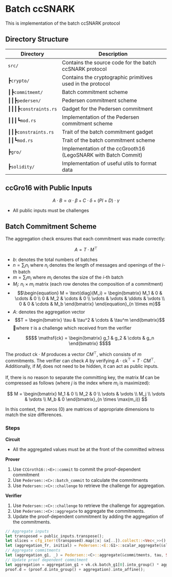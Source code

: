 # Batch ccSNARK

This is implementation of the batch ccSNARK protocol

## Directory Structure

| Directory            | Description                                                    |
| -------------------- | -------------------------------------------------------------- |
| `src/`               | Contains the source code for the batch ccSNARK protocol        |
| ┣`crypto/`           | Contains the cryptographic primitives used in the protocol     |
| ┃┣`commitmemt/`      | Batch commitment scheme                                        |
| ┃┃┣`pedersen/`       | Pedersen commitment scheme                                     |
| ┃┃┃┣`constraints.rs` | Gadget for the Pedersen commitment                             |
| ┃┃┃┗`mod.rs`         | Implementation of the Pedersen commitment scheme               |
| ┃┃┣`constraints.rs`  | Trait of the batch commitment gadget                           |
| ┃┃┗`mod.rs`          | Trait of the batch commitment scheme                           |
| ┣`gro/`              | Implementation of the ccGrooth16 (LegoSNARK with Batch Commit) |
| ┣`solidity/`         | Implementation of useful utils to format data                  |

## ccGro16 with Public Inputs

$$
A \cdot B = \alpha \cdot \beta + C \cdot \delta + (PI + D) \cdot \gamma
$$

- All public inputs must be challenges

## Batch Commitment Scheme

The aggregation check ensures that each commitment was made correctly:

$$
A = T \cdot M^{\top}
$$

- $b$: denotes the total numbers of batches
- $n = \sum_{i}{n_i}$ where $n_i$ denotes the length of messages and openings of the $i$-th batch
- $m = \sum_{i}{m_i}$ where $m_i$ denotes the size of the $i$-th batch
- $M_i$: $n_i \times m_i$ matrix (each row denotes the composition of a commitment)
- $$\begin{equation} M = \text{diag}(M_i) =
\begin{bmatrix}
  M_1 & 0 & \cdots & 0 \\
  0 & M_2 & \cdots & 0 \\
  \vdots & \vdots & \ddots & \vdots \\
  0 & 0 & \cdots & M_b
\end{bmatrix} \end{equation}_{n \times m}$$
- $A$: denotes the aggregation vector
- $$T = \begin{bmatrix} \tau & \tau^2 & \cdots & \tau^m \end{bmatrix}$$ where $\tau$ is a challenge which received from the verifier
- ``` math
  $$
  \mathsf{ck} = \begin{bmatrix} g_1 & g_2 & \cdots & g_n \end{bmatrix}
  $$
  ```

The product $\mathsf{ck} \cdot M$ produces a vector $CM^{\top}$, which consists of $m$ commitments. The verifier can check $A$ by verifying $A \cdot \mathsf{ck}^{\top} = T \cdot CM^{\top}$. Additionally, if $M_i$ does not need to be hidden, it can act as public inputs.

If, there is no reason to separate the committing key, the matrix $M$ can be compressed as follows (where $j$ is the index where  $m_i$  is maximized):

$$
M = \begin{bmatrix}
  M_1 & 0 \\
  M_2 & 0 \\
  \vdots & \vdots \\
  M_j \\
  \vdots & \vdots \\
  M_b & 0
\end{bmatrix}_{n \times \max(m_i)}
$$

In this context, the zeros ($0$) are matrices of appropriate dimensions to match the size differences.

### Steps

**Circuit**

- All the aggregated values must be at the front of the committed witness

**Prover**

1. Use `CCGroth16::<E>::commit` to commit the proof-dependent commitment
2. Use `Pedersen::<C>::batch_commit` to calculate the commitments
3. Use `Pedersen::<C>::challenge` to retrieve the challenge for aggregation.

**Verifier**

1. Use `Pedersen::<C>::challenge` to retrieve the challenge for aggregation.
2. Use `Pedersen::<C>::aggregate` to aggregate the commitments.
3. Update the proof-dependent commitment by adding the aggregation of the commitments.

```rust
// Aggregate inputs
let transposed = public_inputs.transpose();
let slices = cfg_iter!(transposed).map(|x| &x[..]).collect::<Vec<_>>();
let (aggregation_fr, initial) = Pedersen::<E::G1>::scalar_aggregate(&slices, tau, None);
// Aggregate commitments
let (aggregation_g1, _) = Pedersen::<C>::aggregate(&commitments, tau, Some(initial));
// Update proof dependent commitment
let aggregation = aggregation_g1 + vk.ck.batch_g1[0].into_group() * aggregation_fr[0];
proof.d = (proof.d.into_group() + aggregation).into_affine();
```
